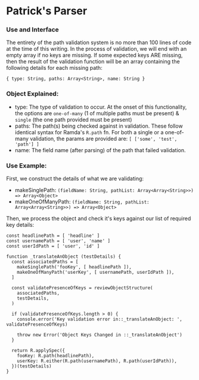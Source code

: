 # Patrick's Parser

### Use and Interface

The entirety of the path validation system is no more than 100 lines of code at the time of this writing. In the process of validation, we will end with an empty array if no keys are missing. If some expected keys ARE missing, then the result of the validation function will be an array containing the following details for each missing path:

`
{ type: String,
  paths: Array<String>,
  name: String
}
`

### Object Explained:

- type: The type of validation to occur. At the onset of this functionality, the options are `one-of-many` (1 of multiple paths must be present) & `single` (the one path provided must be present)
- paths: The path(s) being checked against in validation. These follow identical syntax for Ramda's `R.path` fn. For both a single or a one-of-many validation, the params are provided are: `[ ['some', 'test', 'path'] ]`
- name: The field name (after parsing) of the path that failed validation.

### Use Example:

First, we construct the details of what we are validating:
- makeSinglePath: `(fieldName: String, pathList: Array<Array<String>>) => Array<Object>`
- makeOneOfManyPath: `(fieldName: String, pathList: Array<Array<String>>) => Array<Object>`

Then, we process the object and check it's keys against our list of required key details:
```
const headlinePath = [ 'headline' ]
const usernamePath = [ 'user', 'name' ]
const userIdPath = [ 'user', 'id' ]

function _translateAnObject (testDetails) {
  const associatedPaths = [
    makeSinglePath('fooKey', [ headlinePath ]),
    makeOneOfManyPath('userKey', [ usernamePath, userIdPath ]),
  ]

  const validatePresenceOfKeys = reviewObjectStructure(
    associatedPaths,
    testDetails,
  )

  if (validatePresenceOfKeys.length > 0) {
    console.error('Key validation error in::_translateAnObject: ', validatePresenceOfKeys)

    throw new Error('Object Keys Changed in ::_translateAnObject')
  }

  return R.applySpec({
    fooKey: R.path(headlinePath),
    userKey: R.either(R.path(usernamePath), R.path(userIdPath)),
  })(testDetails)
}
```